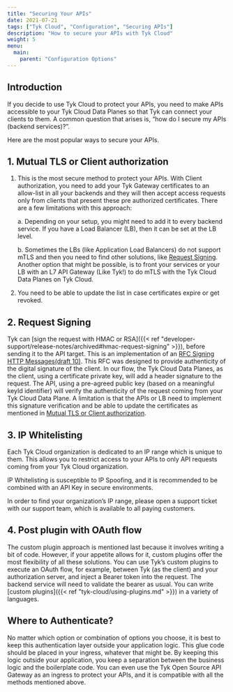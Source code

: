```yaml
---
title: "Securing Your APIs"
date: 2021-07-21
tags: ["Tyk Cloud", "Configuration", "Securing APIs"]
description: "How to secure your APIs with Tyk Cloud"
weight: 5
menu:
  main:
    parent: "Configuration Options"
---
```


## Introduction

If you decide to use Tyk Cloud to protect your APIs, you need to make APIs accessible to your Tyk Cloud Data Planes so that Tyk can connect your clients to them. A common question that arises is, “how do I secure my APIs (backend services)?”.

Here are the most popular ways to secure your APIs.

## 1. Mutual TLS or Client authorization

1. This is the most secure method to protect your APIs. With Client  authorization, you need to add your Tyk Gateway certificates to an allow-list in all your backends and they will then accept access requests only from clients that present these pre authorized certificates. There are a few limitations with this approach:
  
    a. Depending on your setup, you might need to add it to every backend service. If you have a Load Balancer (LB), then it can be set at the LB level.
    
    b. Sometimes the LBs (like Application Load Balancers) do not support mTLS and then you need to find other solutions, like [Request Signing](#2-request-signing).  Another option that might be possible, is to front your services or your LB with an L7 API Gateway (Like Tyk!) to do mTLS with the Tyk Cloud Data Planes on Tyk Cloud.

2. You need to be able to update the list in case certificates expire or get revoked.

## 2. Request Signing

Tyk can [sign the request with HMAC or RSA]({{< ref "developer-support/release-notes/archived#hmac-request-signing" >}}), before sending it to the API target. This is an implementation of an [RFC Signing HTTP Messages(draft 10)](https://datatracker.ietf.org/doc/html/draft-cavage-http-signatures-10). This RFC was designed to provide authenticity of the digital signature of the client. In our flow, the Tyk Cloud Data Planes, as the client, using a certificate private key, will add a header signature to the request. The API, using a pre-agreed public key (based on a meaningful keyId identifier) will verify the authenticity of the request coming from your Tyk Cloud Data Plane.
 A limitation is that the APIs or LB need to implement this signature verification and be able to update the certificates as mentioned in [Mutual TLS or Client authorization](#1-mutual-tls-or-client-authorization).

 ## 3. IP Whitelisting

 Each Tyk Cloud organization is dedicated to an IP range which is unique to them. This allows you to restrict access to your APIs to only API requests coming from your Tyk Cloud organization.  

IP Whitelisting is susceptible to IP Spoofing, and it is recommended to be combined with an API Key in secure environments.

In order to find your organization’s IP range, please open a support ticket with our support team, which is available to all paying customers.

## 4. Post plugin with OAuth flow

The custom plugin approach is mentioned last because it involves writing a bit of code. However, if your appetite allows for it, custom plugins offer the most flexibility of all these solutions.  You can use Tyk’s custom plugins to execute an OAuth flow, for example, between Tyk (as the client) and your authorization server, and inject a Bearer token into the request. The backend service will need to validate the bearer as usual. You can write [custom plugins]({{< ref "tyk-cloud/using-plugins.md" >}}) in a variety of languages.

## Where to Authenticate?

No matter which option or combination of options you choose, it is best to keep this authentication layer outside your application logic. This glue code should be placed in your ingress, whatever that might be. By keeping this logic outside your application, you keep a separation between the business logic and the boilerplate code.  You can even use the Tyk Open Source API Gateway as an ingress to protect your APIs, and it is compatible with all the methods mentioned above.

   
